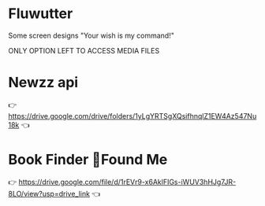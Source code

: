 # Fluwutter
Some screen designs
"Your wish is my command!"

ONLY OPTION LEFT TO ACCESS MEDIA FILES
# Newzz api
👉 https://drive.google.com/drive/folders/1yLgYRTSgXQsifhnqlZ1EW4Az547Nu18k 👈
# Book Finder  👾Found Me
👉 https://drive.google.com/file/d/1rEVr9-x6AklFIGs-iWUV3hHJg7JR-8LO/view?usp=drive_link 👈
